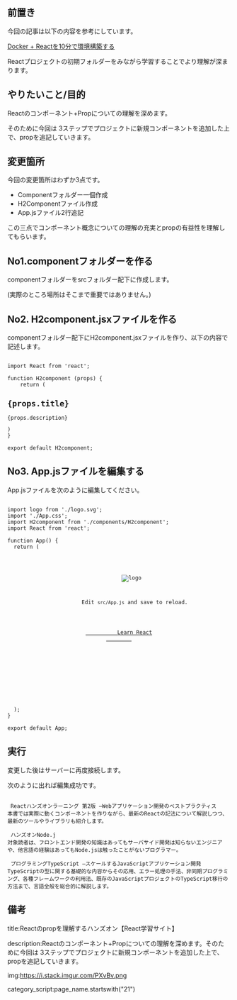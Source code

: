 


## 前置き

今回の記事は以下の内容を参考にしています。

<a href="./2101react_build.md">
Docker + Reactを10分で環境構築する
</a>

Reactプロジェクトの初期フォルダーをみながら学習することでより理解が深まります。


## やりたいこと/目的

Reactのコンポーネント+Propについての理解を深めます。

そのために今回は 3ステップでプロジェクトに新規コンポーネントを追加した上で、propを追記していきます。


## 変更箇所

今回の変更箇所はわずか3点です。

- Componentフォルダー一個作成
- H2Componentファイル作成
- App.jsファイル2行追記

この三点でコンポーネント概念についての理解の充実とpropの有益性を理解してもらいます。


## No1.componentフォルダーを作る

componentフォルダーをsrcフォルダー配下に作成します。

(実際のところ場所はそこまで重要ではありません。)


## No2. H2component.jsxファイルを作る

componentフォルダー配下にH2component.jsxファイルを作り、以下の内容で記述します。

<pre><code>
import React from 'react';

function H2component (props) {
    return (<div><h2>{props.title}</h2><p>{props.description}</p></div>)
}

export default H2component;
</code></pre>



## No3. App.jsファイルを編集する

App.jsファイルを次のように編集してください。

<pre><code>
import logo from './logo.svg';
import './App.css';
import H2component from './components/H2component';
import React from 'react';

function App() {
  return (
    <div className="App">
      <header className="App-header">
        <img src={logo} className="App-logo" alt="logo" />
        <p>
          Edit <code>src/App.js</code> and save to reload.
        </p>
        <a
          className="App-link"
          href="https://reactjs.org"
          target="_blank"
          rel="noopener noreferrer"
        >
          Learn React
        </a>
        <H2component 
        title={'Reactハンズオンラーニング 第2版 ―Webアプリケーション開発のベストプラクティス'} 
        description={'本書では実際に動くコンポーネントを作りながら、最新のReactの記法について解説しつつ、最新のツールやライブラリも紹介します。'}/>
        <H2component 
        title={'ハンズオンNode.j'} 
        description={'対象読者は、フロントエンド開発の知識はあってもサーバサイド開発は知らないエンジニアや、他言語の経験はあってもNode.jsは触ったことがないプログラマー。'}/>
        <H2component 
        title={'プログラミングTypeScript ―スケールするJavaScriptアプリケーション開発'} 
        description={'TypeScriptの型に関する基礎的な内容からその応用、エラー処理の手法、非同期プログラミング、各種フレームワークの利用法、既存のJavaScriptプロジェクトのTypeScript移行の方法まで、言語全般を総合的に解説します。'}/>
      </header>
    </div>
  );
}

export default App;
</code></pre>


## 実行

変更した後はサーバーに再度接続します。

次のように出れば編集成功です。

<pre><code>
 Reactハンズオンラーニング 第2版 ―Webアプリケーション開発のベストプラクティス
本書では実際に動くコンポーネントを作りながら、最新のReactの記法について解説しつつ、最新のツールやライブラリも紹介します。

 ハンズオンNode.j
対象読者は、フロントエンド開発の知識はあってもサーバサイド開発は知らないエンジニアや、他言語の経験はあってもNode.jsは触ったことがないプログラマー。

 プログラミングTypeScript ―スケールするJavaScriptアプリケーション開発
TypeScriptの型に関する基礎的な内容からその応用、エラー処理の手法、非同期プログラミング、各種フレームワークの利用法、既存のJavaScriptプロジェクトのTypeScript移行の方法まで、言語全般を総合的に解説します。
</code></pre>



## 備考

title:Reactのpropを理解するハンズオン【React学習サイト】

description:Reactのコンポーネント+Propについての理解を深めます。そのために今回は 3ステップでプロジェクトに新規コンポーネントを追加した上で、propを追記していきます。

img:https://i.stack.imgur.com/PXvBv.png

category_script:page_name.startswith("21")
